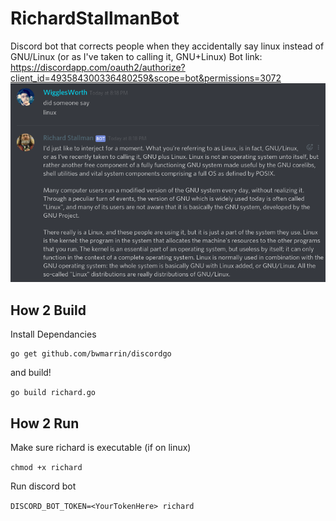 # RichardStallmanBot
Discord bot that corrects people when they accidentally say linux instead of GNU/Linux (or as I've taken to calling it, GNU+Linux)
Bot link: https://discordapp.com/oauth2/authorize?client_id=493584300336480259&scope=bot&permissions=3072
![Demo](https://github.com/Xytime/RichardStallman/raw/master/demo.png)
## How 2 Build

Install Dependancies
```
go get github.com/bwmarrin/discordgo
```
and build! 

```go build richard.go```

## How 2 Run

Make sure richard is executable (if on linux)

```chmod +x richard```

Run discord bot

```DISCORD_BOT_TOKEN=<YourTokenHere> richard```

